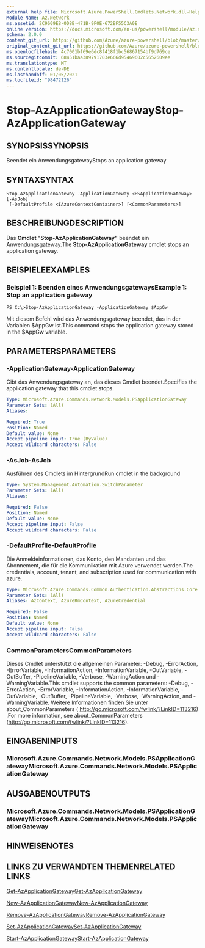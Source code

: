 ```yaml
---
external help file: Microsoft.Azure.PowerShell.Cmdlets.Network.dll-Help.xml
Module Name: Az.Network
ms.assetid: 2C9609E8-0D8B-471B-9F0E-672BF55C3A0E
online version: https://docs.microsoft.com/en-us/powershell/module/az.network/stop-azapplicationgateway
schema: 2.0.0
content_git_url: https://github.com/Azure/azure-powershell/blob/master/src/Network/Network/help/Stop-AzApplicationGateway.md
original_content_git_url: https://github.com/Azure/azure-powershell/blob/master/src/Network/Network/help/Stop-AzApplicationGateway.md
ms.openlocfilehash: 4c7001bf69e6dc8f418f1bc56867154bf9d769ce
ms.sourcegitcommit: 68451baa389791703e666d95469602c5652609ee
ms.translationtype: MT
ms.contentlocale: de-DE
ms.lasthandoff: 01/05/2021
ms.locfileid: "98472126"
---
```

# <span data-ttu-id="b5fd5-101">Stop-AzApplicationGateway</span><span class="sxs-lookup"><span data-stu-id="b5fd5-101">Stop-AzApplicationGateway</span></span>

## <span data-ttu-id="b5fd5-102">SYNOPSIS</span><span class="sxs-lookup"><span data-stu-id="b5fd5-102">SYNOPSIS</span></span>
<span data-ttu-id="b5fd5-103">Beendet ein Anwendungsgateway</span><span class="sxs-lookup"><span data-stu-id="b5fd5-103">Stops an application gateway</span></span>

## <span data-ttu-id="b5fd5-104">SYNTAX</span><span class="sxs-lookup"><span data-stu-id="b5fd5-104">SYNTAX</span></span>

```
Stop-AzApplicationGateway -ApplicationGateway <PSApplicationGateway> [-AsJob]
 [-DefaultProfile <IAzureContextContainer>] [<CommonParameters>]
```

## <span data-ttu-id="b5fd5-105">BESCHREIBUNG</span><span class="sxs-lookup"><span data-stu-id="b5fd5-105">DESCRIPTION</span></span>
<span data-ttu-id="b5fd5-106">Das **Cmdlet "Stop-AzApplicationGateway"** beendet ein Anwendungsgateway.</span><span class="sxs-lookup"><span data-stu-id="b5fd5-106">The **Stop-AzApplicationGateway** cmdlet stops an application gateway.</span></span>

## <span data-ttu-id="b5fd5-107">BEISPIELE</span><span class="sxs-lookup"><span data-stu-id="b5fd5-107">EXAMPLES</span></span>

### <span data-ttu-id="b5fd5-108">Beispiel 1: Beenden eines Anwendungsgateways</span><span class="sxs-lookup"><span data-stu-id="b5fd5-108">Example 1: Stop an application gateway</span></span>
```
PS C:\>Stop-AzApplicationGateway -ApplicationGateway $AppGw
```

<span data-ttu-id="b5fd5-109">Mit diesem Befehl wird das Anwendungsgateway beendet, das in der Variablen $AppGw ist.</span><span class="sxs-lookup"><span data-stu-id="b5fd5-109">This command stops the application gateway stored in the $AppGw variable.</span></span>

## <span data-ttu-id="b5fd5-110">PARAMETERS</span><span class="sxs-lookup"><span data-stu-id="b5fd5-110">PARAMETERS</span></span>

### <span data-ttu-id="b5fd5-111">-ApplicationGateway</span><span class="sxs-lookup"><span data-stu-id="b5fd5-111">-ApplicationGateway</span></span>
<span data-ttu-id="b5fd5-112">Gibt das Anwendungsgateway an, das dieses Cmdlet beendet.</span><span class="sxs-lookup"><span data-stu-id="b5fd5-112">Specifies the application gateway that this cmdlet stops.</span></span>

```yaml
Type: Microsoft.Azure.Commands.Network.Models.PSApplicationGateway
Parameter Sets: (All)
Aliases:

Required: True
Position: Named
Default value: None
Accept pipeline input: True (ByValue)
Accept wildcard characters: False
```

### <span data-ttu-id="b5fd5-113">-AsJob</span><span class="sxs-lookup"><span data-stu-id="b5fd5-113">-AsJob</span></span>
<span data-ttu-id="b5fd5-114">Ausführen des Cmdlets im Hintergrund</span><span class="sxs-lookup"><span data-stu-id="b5fd5-114">Run cmdlet in the background</span></span>

```yaml
Type: System.Management.Automation.SwitchParameter
Parameter Sets: (All)
Aliases:

Required: False
Position: Named
Default value: None
Accept pipeline input: False
Accept wildcard characters: False
```

### <span data-ttu-id="b5fd5-115">-DefaultProfile</span><span class="sxs-lookup"><span data-stu-id="b5fd5-115">-DefaultProfile</span></span>
<span data-ttu-id="b5fd5-116">Die Anmeldeinformationen, das Konto, den Mandanten und das Abonnement, die für die Kommunikation mit Azure verwendet werden.</span><span class="sxs-lookup"><span data-stu-id="b5fd5-116">The credentials, account, tenant, and subscription used for communication with azure.</span></span>

```yaml
Type: Microsoft.Azure.Commands.Common.Authentication.Abstractions.Core.IAzureContextContainer
Parameter Sets: (All)
Aliases: AzContext, AzureRmContext, AzureCredential

Required: False
Position: Named
Default value: None
Accept pipeline input: False
Accept wildcard characters: False
```

### <span data-ttu-id="b5fd5-117">CommonParameters</span><span class="sxs-lookup"><span data-stu-id="b5fd5-117">CommonParameters</span></span>
<span data-ttu-id="b5fd5-118">Dieses Cmdlet unterstützt die allgemeinen Parameter: -Debug, -ErrorAction, -ErrorVariable, -InformationAction, -InformationVariable, -OutVariable, -OutBuffer, -PipelineVariable, -Verbose, -WarningAction und -WarningVariable.</span><span class="sxs-lookup"><span data-stu-id="b5fd5-118">This cmdlet supports the common parameters: -Debug, -ErrorAction, -ErrorVariable, -InformationAction, -InformationVariable, -OutVariable, -OutBuffer, -PipelineVariable, -Verbose, -WarningAction, and -WarningVariable.</span></span> <span data-ttu-id="b5fd5-119">Weitere Informationen finden Sie unter about_CommonParameters ( http://go.microsoft.com/fwlink/?LinkID=113216) .</span><span class="sxs-lookup"><span data-stu-id="b5fd5-119">For more information, see about_CommonParameters (http://go.microsoft.com/fwlink/?LinkID=113216).</span></span>

## <span data-ttu-id="b5fd5-120">EINGABEN</span><span class="sxs-lookup"><span data-stu-id="b5fd5-120">INPUTS</span></span>

### <span data-ttu-id="b5fd5-121">Microsoft.Azure.Commands.Network.Models.PSApplicationGateway</span><span class="sxs-lookup"><span data-stu-id="b5fd5-121">Microsoft.Azure.Commands.Network.Models.PSApplicationGateway</span></span>

## <span data-ttu-id="b5fd5-122">AUSGABEN</span><span class="sxs-lookup"><span data-stu-id="b5fd5-122">OUTPUTS</span></span>

### <span data-ttu-id="b5fd5-123">Microsoft.Azure.Commands.Network.Models.PSApplicationGateway</span><span class="sxs-lookup"><span data-stu-id="b5fd5-123">Microsoft.Azure.Commands.Network.Models.PSApplicationGateway</span></span>

## <span data-ttu-id="b5fd5-124">HINWEISE</span><span class="sxs-lookup"><span data-stu-id="b5fd5-124">NOTES</span></span>

## <span data-ttu-id="b5fd5-125">LINKS ZU VERWANDTEN THEMEN</span><span class="sxs-lookup"><span data-stu-id="b5fd5-125">RELATED LINKS</span></span>

[<span data-ttu-id="b5fd5-126">Get-AzApplicationGateway</span><span class="sxs-lookup"><span data-stu-id="b5fd5-126">Get-AzApplicationGateway</span></span>](./Get-AzApplicationGateway.md)

[<span data-ttu-id="b5fd5-127">New-AzApplicationGateway</span><span class="sxs-lookup"><span data-stu-id="b5fd5-127">New-AzApplicationGateway</span></span>](./New-AzApplicationGateway.md)

[<span data-ttu-id="b5fd5-128">Remove-AzApplicationGateway</span><span class="sxs-lookup"><span data-stu-id="b5fd5-128">Remove-AzApplicationGateway</span></span>](./Remove-AzApplicationGateway.md)

[<span data-ttu-id="b5fd5-129">Set-AzApplicationGateway</span><span class="sxs-lookup"><span data-stu-id="b5fd5-129">Set-AzApplicationGateway</span></span>](./Set-AzApplicationGateway.md)

[<span data-ttu-id="b5fd5-130">Start-AzApplicationGateway</span><span class="sxs-lookup"><span data-stu-id="b5fd5-130">Start-AzApplicationGateway</span></span>](./Start-AzApplicationGateway.md)


